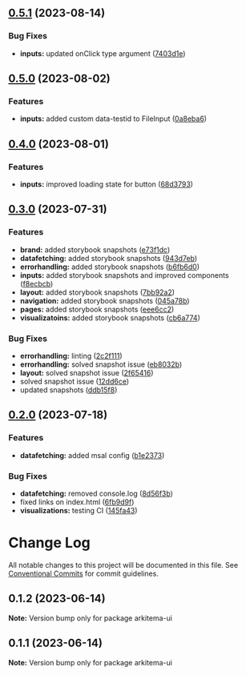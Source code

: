 ## [0.5.1](https://github.com/Arkitema/arkitema-ui/compare/v0.5.0...v0.5.1) (2023-08-14)


### Bug Fixes

* **inputs:** updated onClick type argument ([7403d1e](https://github.com/Arkitema/arkitema-ui/commit/7403d1e313267b718c2ee86dd8ee2ed762403e77))

## [0.5.0](https://github.com/Arkitema/arkitema-ui/compare/v0.4.0...v0.5.0) (2023-08-02)


### Features

* **inputs:** added custom data-testid to FileInput ([0a8eba6](https://github.com/Arkitema/arkitema-ui/commit/0a8eba6791b2510548ff00acf0c55e0244bfcb17))

## [0.4.0](https://github.com/Arkitema/arkitema-ui/compare/v0.3.0...v0.4.0) (2023-08-01)


### Features

* **inputs:** improved loading state for button ([68d3793](https://github.com/Arkitema/arkitema-ui/commit/68d379324111157bb41261742b339ab8d8cfdbfc))

## [0.3.0](https://github.com/Arkitema/arkitema-ui/compare/v0.2.0...v0.3.0) (2023-07-31)


### Features

* **brand:** added storybook snapshots ([e73f1dc](https://github.com/Arkitema/arkitema-ui/commit/e73f1dc7e63c12bb330b9315b1f823af5d2593d8))
* **datafetching:** added storybook snapshots ([943d7eb](https://github.com/Arkitema/arkitema-ui/commit/943d7ebd7e923326d01f3d60019426da2ff4dcd5))
* **errorhandling:** added storybook snapshots ([b6fb6d0](https://github.com/Arkitema/arkitema-ui/commit/b6fb6d0eaa6dca9984c7d144aeabd53c6128f21f))
* **inputs:** added storybook snapshots and improved components ([f8ecbcb](https://github.com/Arkitema/arkitema-ui/commit/f8ecbcb1ddd7330f4c938f0dbc62ebb055c73b43))
* **layout:** added storybook snapshots ([7bb92a2](https://github.com/Arkitema/arkitema-ui/commit/7bb92a2e33d91caa97bc754c591677165e23d705))
* **navigation:** added storybook snapshots ([045a78b](https://github.com/Arkitema/arkitema-ui/commit/045a78bd33e263d14cbbaf48e44154fe237a3a92))
* **pages:** added storybook snapshots ([eee6cc2](https://github.com/Arkitema/arkitema-ui/commit/eee6cc240e35dc2dc803e9b5c1ee1bc95012c68d))
* **visualizatoins:** added storybook snapshots ([cb6a774](https://github.com/Arkitema/arkitema-ui/commit/cb6a7746ae0ef43685cfb21a2ce1aed4b1bd9498))


### Bug Fixes

* **errorhandling:** linting ([2c2f111](https://github.com/Arkitema/arkitema-ui/commit/2c2f1112fc5f9fd798e0fb67b716d726b870ea4c))
* **errorhandling:** solved snapshot issue ([eb8032b](https://github.com/Arkitema/arkitema-ui/commit/eb8032b47447e1f077fb64debb715484b0327e2a))
* **layout:** solved snapshot issue ([2f65416](https://github.com/Arkitema/arkitema-ui/commit/2f65416e72bfa04e6c6240f172691b87f3e6752e))
* solved snapshot issue ([12dd6ce](https://github.com/Arkitema/arkitema-ui/commit/12dd6ce2b99702ec3c97916c3a63e9377c795b4c))
* updated snapshots ([ddb15f8](https://github.com/Arkitema/arkitema-ui/commit/ddb15f8cdcfc4e6a69230fe3dc907e8c7e06a5d5))

## [0.2.0](https://github.com/Arkitema/arkitema-ui/compare/v0.1.3...v0.2.0) (2023-07-18)


### Features

* **datafetching:** added msal config ([b1e2373](https://github.com/Arkitema/arkitema-ui/commit/b1e23733df15f2809dc3dfe3e8ce95f69a3d90cf))


### Bug Fixes

* **datafetching:** removed console.log ([8d56f3b](https://github.com/Arkitema/arkitema-ui/commit/8d56f3b58b95bab709124f4fa7013fbf10852b81))
* fixed links on index.html ([6fb9d9f](https://github.com/Arkitema/arkitema-ui/commit/6fb9d9f38026ea2e9ad94b545ecec6a0709f9e89))
* **visualizations:** testing CI ([145fa43](https://github.com/Arkitema/arkitema-ui/commit/145fa43be6f3464d7111395f8337f2363ac908b1))

# Change Log

All notable changes to this project will be documented in this file.
See [Conventional Commits](https://conventionalcommits.org) for commit guidelines.

## 0.1.2 (2023-06-14)

**Note:** Version bump only for package arkitema-ui

## 0.1.1 (2023-06-14)

**Note:** Version bump only for package arkitema-ui
